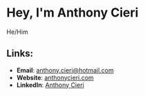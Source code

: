 # Hey, I'm Anthony Cieri
He/Him

## Links:

- **Email**: [anthony.cieri@hotmail.com](mailto:anthony.cieri@hotmail.com)
- **Website**: [anthonycieri.com](https://www.anthonycieri.com/)
- **LinkedIn**: [Anthony Cieri](https://www.linkedin.com/in/anthony-cieri/)
